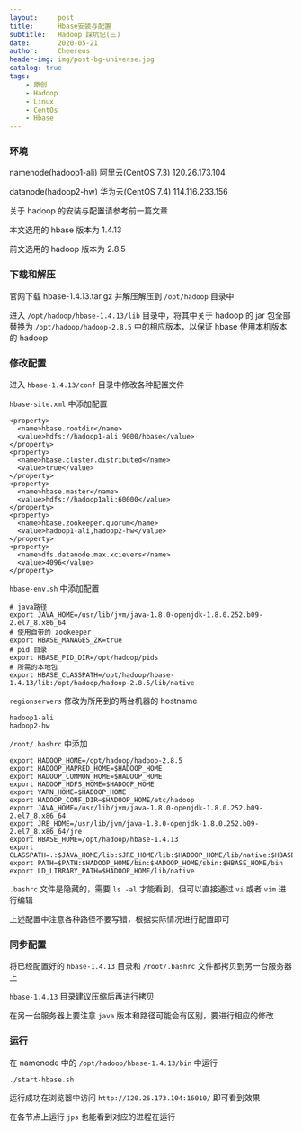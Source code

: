 ```yaml
---
layout:     post
title:      Hbase安装与配置
subtitle:   Hadoop 踩坑记(三)
date:       2020-05-21
author:     Cheereus
header-img: img/post-bg-universe.jpg
catalog: true
tags:
    - 原创
    - Hadoop
    - Linux
    - CentOs
    - Hbase
---
```


### 环境

namenode(hadoop1-ali) 阿里云(CentOS 7.3) 120.26.173.104  

datanode(hadoop2-hw) 华为云(CentOS 7.4) 114.116.233.156

关于 hadoop 的安装与配置请参考前一篇文章

本文选用的 hbase 版本为 1.4.13

前文选用的 hadoop 版本为 2.8.5

### 下载和解压

官网下载 hbase-1.4.13.tar.gz 并解压解压到 `/opt/hadoop` 目录中

进入 `/opt/hadoop/hbase-1.4.13/lib` 目录中，将其中关于 hadoop 的 jar 包全部替换为 `/opt/hadoop/hadoop-2.8.5` 中的相应版本，以保证 hbase 使用本机版本的 hadoop

### 修改配置

进入 `hbase-1.4.13/conf` 目录中修改各种配置文件

`hbase-site.xml` 中添加配置

```shell
<property>
  <name>hbase.rootdir</name>
  <value>hdfs://hadoop1-ali:9000/hbase</value>
</property>
<property>
  <name>hbase.cluster.distributed</name>
  <value>true</value>
</property>
<property>
  <name>hbase.master</name>
  <value>hdfs://hadoop1ali:60000</value>
</property>
<property>
  <name>hbase.zookeeper.quorum</name>
  <value>hadoop1-ali,hadoop2-hw</value>
</property>
<property>
  <name>dfs.datanode.max.xcievers</name>
  <value>4096</value>
</property>
```

`hbase-env.sh` 中添加配置

```shell
# java路径
export JAVA_HOME=/usr/lib/jvm/java-1.8.0-openjdk-1.8.0.252.b09-2.el7_8.x86_64
# 使用自带的 zookeeper
export HBASE_MANAGES_ZK=true
# pid 目录
export HBASE_PID_DIR=/opt/hadoop/pids
# 所需的本地包
export HBASE_CLASSPATH=/opt/hadoop/hbase-1.4.13/lib:/opt/hadoop/hadoop-2.8.5/lib/native
```

`regionservers` 修改为所用到的两台机器的 hostname

```shell
hadoop1-ali
hadoop2-hw
```

`/root/.bashrc` 中添加

```shell
export HADOOP_HOME=/opt/hadoop/hadoop-2.8.5
export HADOOP_MAPRED_HOME=$HADOOP_HOME
export HADOOP_COMMON_HOME=$HADOOP_HOME
export HADOOP_HDFS_HOME=$HADOOP_HOME
export YARN_HOME=$HADOOP_HOME
export HADOOP_CONF_DIR=$HADOOP_HOME/etc/hadoop
export JAVA_HOME=/usr/lib/jvm/java-1.8.0-openjdk-1.8.0.252.b09-2.el7_8.x86_64
export JRE_HOME=/usr/lib/jvm/java-1.8.0-openjdk-1.8.0.252.b09-2.el7_8.x86_64/jre
export HBASE_HOME=/opt/hadoop/hbase-1.4.13
export CLASSPATH=.:$JAVA_HOME/lib:$JRE_HOME/lib:$HADOOP_HOME/lib/native:$HBASE_HOME/lib:$CLASSPATH
export PATH=$PATH:$HADOOP_HOME/bin:$HADOOP_HOME/sbin:$HBASE_HOME/bin
export LD_LIBRARY_PATH=$HADOOP_HOME/lib/native
```

`.bashrc` 文件是隐藏的，需要 `ls -al` 才能看到，但可以直接通过 `vi` 或者 `vim` 进行编辑

上述配置中注意各种路径不要写错，根据实际情况进行配置即可

### 同步配置

将已经配置好的 `hbase-1.4.13` 目录和 `/root/.bashrc` 文件都拷贝到另一台服务器上

`hbase-1.4.13` 目录建议压缩后再进行拷贝

在另一台服务器上要注意 `java` 版本和路径可能会有区别，要进行相应的修改

### 运行

在 namenode 中的 `/opt/hadoop/hbase-1.4.13/bin` 中运行

```shell
./start-hbase.sh
```

运行成功在浏览器中访问 `http://120.26.173.104:16010/` 即可看到效果

在各节点上运行 `jps` 也能看到对应的进程在运行
